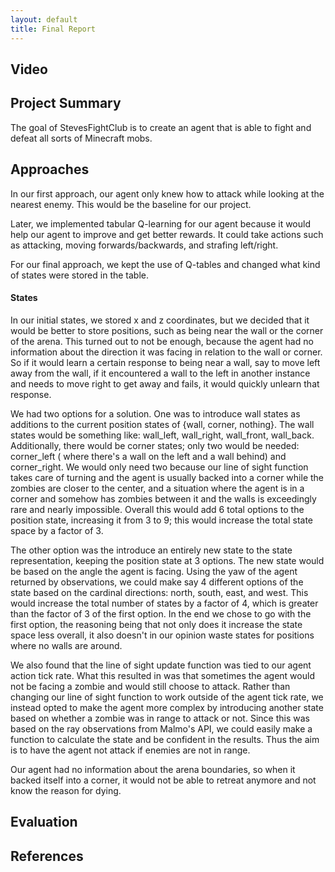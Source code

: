 ```yaml
---
layout: default
title: Final Report
---
```


## Video


## Project Summary

The goal of StevesFightClub is to create an agent that is able to fight and defeat all sorts of Minecraft mobs. 


## Approaches

In our first approach, our agent only knew how to attack while looking at the nearest enemy. 
This would be the baseline for our project. 

Later, we implemented tabular Q-learning for our agent because it would help our agent to improve and get better rewards. 
It could take actions such as attacking, moving forwards/backwards, and strafing left/right. 

For our final approach, we kept the use of Q-tables and changed what kind of states were stored in the table. 


#### States


In our initial states, we stored x and z coordinates, but we decided that it would be better to store positions, such as being near the wall or the corner of the arena. This turned out to not be enough, because the agent had no information about the direction it was facing in relation to the wall or corner.  So if it would learn a certain response to being near a wall, say to move left away from the wall, if it encountered a wall to the left in another instance and needs to move right to get away and fails, it would quickly unlearn that response.  


We had two options for a solution. One was to introduce wall states as additions to the current position states of {wall, corner, nothing}.  The wall states would be something like: wall_left, wall_right, wall_front, wall_back.  Additionally, there would be corner states; only two would be needed: corner_left ( where there's a wall on the left and a wall behind) and corner_right.  We would only need two because our line of sight function takes care of turning and the agent is usually backed into a corner while the zombies are closer to the center, and a situation where the agent is in a corner and somehow has zombies between it and the walls is exceedingly rare and nearly impossible.  Overall this would add 6 total options to the position state, increasing it from 3 to 9; this would increase the total state space by a factor of 3.


The other option was the introduce an entirely new state to the state representation, keeping the position state at 3 options.  The new state would be based on the angle the agent is facing.  Using the yaw of the agent returned by observations, we could make say 4 different options of the state based on the cardinal directions: north, south, east, and west.  This would increase the total number of states by a factor of 4, which is greater than the factor of 3 of the first option.
In the end we chose to go with the first option, the reasoning being that not only does it increase the state space less overall, it also doesn't in our opinion waste states for positions where no walls are around.


We also found that the line of sight update function was tied to our agent action tick rate.  What this resulted in was that sometimes the agent would not be facing a zombie and would still choose to attack. Rather than changing our line of sight function to work outside of the agent tick rate, we instead opted to make the agent more complex by introducing another state based on whether a zombie was in range to attack or not. Since this was based on the ray observations from Malmo's API, we could easily make a function to calculate the state and be confident in the results.  Thus the aim is to have the agent not attack if enemies are not in range. 


Our agent had no information about the arena boundaries, so when it backed itself into a corner, it would not be able to retreat anymore and not know the reason for dying. 


## Evaluation


## References

